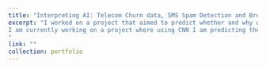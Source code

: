 ```yaml
---
title: "Interpreting AI: Telecom Churn data, SMS Spam Detection and Breast Cancer Predictions"
excerpt: "I worked on a project that aimed to predict whether and why would a customer leave the telecom service. This was a multilabel classification problem for which I used SVM and XGBoost to predict the customer’s position and then interpreted the reason for leaving using LIME. Also explained SMS Spam predictions. 
I am currently working on a project where using CNN I am predicting the nature of the tumour on images of breast cancer tissues. This prediction is then to be explained using SHAP. The aim of this project is to increase understanding predictions on medical data, to add on to dependability of such models. 
"
link: ""
collection: portfolio
---
```

